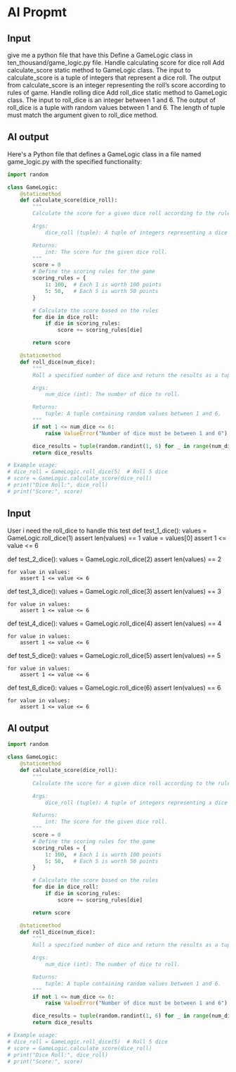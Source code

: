 # AI Propmt

## Input 
give me a python file that have this 
Define a GameLogic class in ten_thousand/game_logic.py file.
Handle calculating score for dice roll
Add calculate_score static method to GameLogic class.
The input to calculate_score is a tuple of integers that represent a dice roll.
The output from calculate_score is an integer representing the roll’s score according to rules of game.
Handle rolling dice
Add roll_dice static method to GameLogic class.
The input to roll_dice is an integer between 1 and 6.
The output of roll_dice is a tuple with random values between 1 and 6.
The length of tuple must match the argument given to roll_dice method.

## AI output


Here's a Python file that defines a GameLogic class in a file named game_logic.py with the specified functionality:

```python
import random

class GameLogic:
    @staticmethod
    def calculate_score(dice_roll):
        """
        Calculate the score for a given dice roll according to the rules of the game.

        Args:
            dice_roll (tuple): A tuple of integers representing a dice roll.

        Returns:
            int: The score for the given dice roll.
        """
        score = 0
        # Define the scoring rules for the game
        scoring_rules = {
            1: 100,  # Each 1 is worth 100 points
            5: 50,   # Each 5 is worth 50 points
        }

        # Calculate the score based on the rules
        for die in dice_roll:
            if die in scoring_rules:
                score += scoring_rules[die]

        return score

    @staticmethod
    def roll_dice(num_dice):
        """
        Roll a specified number of dice and return the results as a tuple.

        Args:
            num_dice (int): The number of dice to roll.

        Returns:
            tuple: A tuple containing random values between 1 and 6.
        """
        if not 1 <= num_dice <= 6:
            raise ValueError("Number of dice must be between 1 and 6")

        dice_results = tuple(random.randint(1, 6) for _ in range(num_dice))
        return dice_results

# Example usage:
# dice_roll = GameLogic.roll_dice(5)  # Roll 5 dice
# score = GameLogic.calculate_score(dice_roll)
# print("Dice Roll:", dice_roll)
# print("Score:", score)
```

## Input

User
i need the roll_dice to handle this test
def test_1_dice():
    values = GameLogic.roll_dice(1)
    assert len(values) == 1
    value = values[0]
    assert 1 <= value <= 6


def test_2_dice():
    values = GameLogic.roll_dice(2)
    assert len(values) == 2

    for value in values:
        assert 1 <= value <= 6


def test_3_dice():
    values = GameLogic.roll_dice(3)
    assert len(values) == 3

    for value in values:
        assert 1 <= value <= 6


def test_4_dice():
    values = GameLogic.roll_dice(4)
    assert len(values) == 4

    for value in values:
        assert 1 <= value <= 6


def test_5_dice():
    values = GameLogic.roll_dice(5)
    assert len(values) == 5

    for value in values:
        assert 1 <= value <= 6


def test_6_dice():
    values = GameLogic.roll_dice(6)
    assert len(values) == 6

    for value in values:
        assert 1 <= value <= 6

## AI output

```python
import random

class GameLogic:
    @staticmethod
    def calculate_score(dice_roll):
        """
        Calculate the score for a given dice roll according to the rules of the game.

        Args:
            dice_roll (tuple): A tuple of integers representing a dice roll.

        Returns:
            int: The score for the given dice roll.
        """
        score = 0
        # Define the scoring rules for the game
        scoring_rules = {
            1: 100,  # Each 1 is worth 100 points
            5: 50,   # Each 5 is worth 50 points
        }

        # Calculate the score based on the rules
        for die in dice_roll:
            if die in scoring_rules:
                score += scoring_rules[die]

        return score

    @staticmethod
    def roll_dice(num_dice):
        """
        Roll a specified number of dice and return the results as a tuple.

        Args:
            num_dice (int): The number of dice to roll.

        Returns:
            tuple: A tuple containing random values between 1 and 6.
        """
        if not 1 <= num_dice <= 6:
            raise ValueError("Number of dice must be between 1 and 6")

        dice_results = tuple(random.randint(1, 6) for _ in range(num_dice))
        return dice_results

# Example usage:
# dice_roll = GameLogic.roll_dice(5)  # Roll 5 dice
# score = GameLogic.calculate_score(dice_roll)
# print("Dice Roll:", dice_roll)
# print("Score:", score)
```
